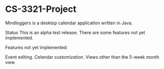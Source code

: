 # CS-3321-Project

Mindloggers is a desktop calendar application written in Java. 

Status
This is an alpha test release. There are some features not yet implemented.

Features not yet implemented:

Event editing.
Celendar customization.
Views other than the 5-week month view

